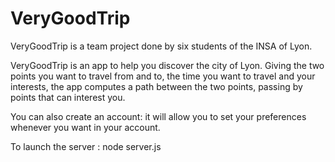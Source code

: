 # VeryGoodTrip

VeryGoodTrip is a team project done by six students of the INSA of Lyon.

VeryGoodTrip is an app to help you discover the city of Lyon. Giving the two points you want to travel from and to, the time you want to travel and your interests,
the app computes a path between the two points, passing by points that can interest you.

You can also create an account: it will allow you to set your preferences whenever you want in your account.

To launch the server : node server.js
